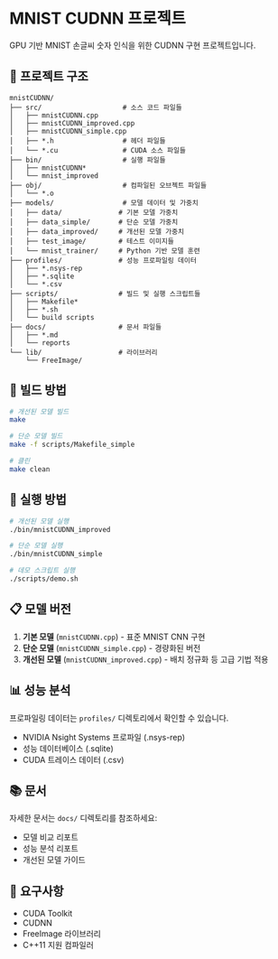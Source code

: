 # MNIST CUDNN 프로젝트

GPU 기반 MNIST 손글씨 숫자 인식을 위한 CUDNN 구현 프로젝트입니다.

## 📁 프로젝트 구조

```
mnistCUDNN/
├── src/                    # 소스 코드 파일들
│   ├── mnistCUDNN.cpp
│   ├── mnistCUDNN_improved.cpp
│   ├── mnistCUDNN_simple.cpp
│   ├── *.h                 # 헤더 파일들
│   └── *.cu                # CUDA 소스 파일들
├── bin/                    # 실행 파일들
│   ├── mnistCUDNN*
│   └── mnist_improved
├── obj/                    # 컴파일된 오브젝트 파일들
│   └── *.o
├── models/                 # 모델 데이터 및 가중치
│   ├── data/              # 기본 모델 가중치
│   ├── data_simple/       # 단순 모델 가중치
│   ├── data_improved/     # 개선된 모델 가중치
│   ├── test_image/        # 테스트 이미지들
│   └── mnist_trainer/     # Python 기반 모델 훈련
├── profiles/              # 성능 프로파일링 데이터
│   ├── *.nsys-rep
│   ├── *.sqlite
│   └── *.csv
├── scripts/               # 빌드 및 실행 스크립트들
│   ├── Makefile*
│   ├── *.sh
│   └── build scripts
├── docs/                  # 문서 파일들
│   ├── *.md
│   └── reports
└── lib/                   # 라이브러리
    └── FreeImage/
```

## 🚀 빌드 방법

```bash
# 개선된 모델 빌드
make

# 단순 모델 빌드  
make -f scripts/Makefile_simple

# 클린
make clean
```

## 🏃 실행 방법

```bash
# 개선된 모델 실행
./bin/mnistCUDNN_improved

# 단순 모델 실행
./bin/mnistCUDNN_simple

# 데모 스크립트 실행
./scripts/demo.sh
```

## 📋 모델 버전

1. **기본 모델** (`mnistCUDNN.cpp`) - 표준 MNIST CNN 구현
2. **단순 모델** (`mnistCUDNN_simple.cpp`) - 경량화된 버전
3. **개선된 모델** (`mnistCUDNN_improved.cpp`) - 배치 정규화 등 고급 기법 적용

## 📊 성능 분석

프로파일링 데이터는 `profiles/` 디렉토리에서 확인할 수 있습니다.
- NVIDIA Nsight Systems 프로파일 (.nsys-rep)
- 성능 데이터베이스 (.sqlite)
- CUDA 트레이스 데이터 (.csv)

## 📚 문서

자세한 문서는 `docs/` 디렉토리를 참조하세요:
- 모델 비교 리포트
- 성능 분석 리포트
- 개선된 모델 가이드

## 🔧 요구사항

- CUDA Toolkit
- CUDNN
- FreeImage 라이브러리
- C++11 지원 컴파일러 